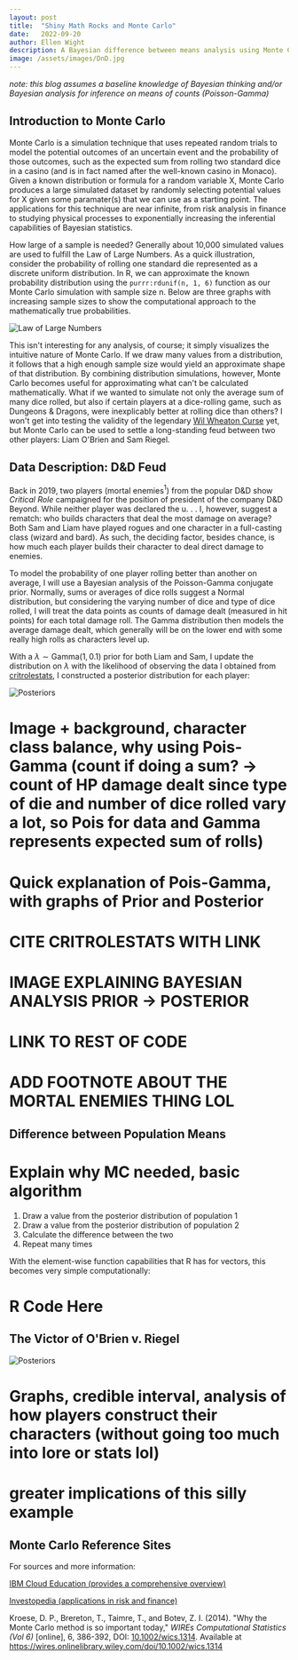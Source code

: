 ```yaml
---
layout: post
title:  "Shiny Math Rocks and Monte Carlo"
date:   2022-09-20
author: Ellen Wight
description: A Bayesian difference between means analysis using Monte Carlo simulation and D&D data from Critical Role
image: /assets/images/DnD.jpg
---
```


_note: this blog assumes a baseline knowledge of Bayesian thinking and/or Bayesian analysis for inference on means of counts (Poisson-Gamma)_

## Introduction to Monte Carlo
Monte Carlo is a simulation technique that uses repeated random trials to model the potential outcomes of an uncertain event and the probability of those outcomes, such as the expected sum from rolling two standard dice in a casino (and is in fact named after the well-known casino in Monaco). Given a known distribution or formula for a random variable X, Monte Carlo produces a large simulated dataset by randomly selecting potential values for X given some paramater(s) that we can use as a starting point. The applications for this technique are near infinite, from risk analysis in finance to studying physical processes to exponentially increasing the inferential capabilities of Bayesian statistics.

How large of a sample is needed? Generally about 10,000 simulated values are used to fulfill the Law of Large Numbers. As a quick illustration, consider the probability of rolling one standard die represented as a discrete uniform distribution. In R, we can approximate the known probability distribution using the `purrr:rdunif(n, 1, 6)` function as our Monte Carlo simulation with sample size n. Below are three graphs with increasing sample sizes to show the computational approach to the mathematically true probabilities.

![Law of Large Numbers](/assets/images/rolls.png)

This isn't interesting for any analysis, of course; it simply visualizes the intuitive nature of Monte Carlo. If we draw many values from a distribution, it follows that a high enough sample size would yield an approximate shape of that distribution. By combining distribution simulations, however, Monte Carlo becomes useful for approximating what can't be calculated mathematically. What if we wanted to simulate not only the average sum of many dice rolled, but also if certain players at a dice-rolling game, such as Dungeons & Dragons, were inexplicably better at rolling dice than others? I won't get into testing the validity of the legendary [Wil Wheaton Curse](http://folklore.usc.edu/dungeons-and-dragons-superstition-wil-wheaton-dice-curse/) yet, but Monte Carlo can be used to settle a long-standing feud between two other players: Liam O'Brien and Sam Riegel.

## Data Description: D&D Feud
Back in 2019, two players (mortal enemies$^1$) from the popular D&D show _Critical Role_ campaigned for the position of president of the company D&D Beyond. While neither player was declared the u. . . I, however, suggest a rematch: who builds characters that deal the most damage on average? Both Sam and Liam have played rogues and one character in a full-casting class (wizard and bard). As such, the deciding factor, besides chance, is how much each player builds their character to deal direct damage to enemies.

To model the probability of one player rolling better than another on average, I will use a Bayesian analysis of the Poisson-Gamma conjugate prior. Normally, sums or averages of dice rolls suggest a Normal distribution, but considering the varying number of dice and type of dice rolled, I will treat the data points as counts of damage dealt (measured in hit points) for each total damage roll. The Gamma distribution then models the average damage dealt, which generally will be on the lower end with some really high rolls as characters level up.

With a $\lambda \sim \text{Gamma}(1,0.1)$ prior for both Liam and Sam, I update the distribution on $\lambda$ with the likelihood of observing the data I obtained from [critrolestats](https://www.critrolestats.com), I constructed a posterior distribution for each player:


![Posteriors](/assets/images/posterior.png)

# Image + background, character class balance, why using Pois-Gamma (count if doing a sum? -> count of HP damage dealt since type of die and number of dice rolled vary a lot, so Pois for data and Gamma represents expected sum of rolls)

# Quick explanation of Pois-Gamma, with graphs of Prior and Posterior

# CITE CRITROLESTATS WITH LINK
# IMAGE EXPLAINING BAYESIAN ANALYSIS PRIOR -> POSTERIOR
# LINK TO REST OF CODE
# ADD FOOTNOTE ABOUT THE MORTAL ENEMIES THING LOL

## Difference between Population Means

# Explain why MC needed, basic algorithm

1. Draw a value from the posterior distribution of population 1
2. Draw a value from the posterior distribution of population 2
3. Calculate the difference between the two
4. Repeat many times

With the element-wise function capabilities that R has for vectors, this becomes very simple computationally:

# R Code Here

## The Victor of O'Brien v. Riegel

![Posteriors](/assets/images/mc_diff.png)

# Graphs, credible interval, analysis of how players construct their characters (without going too much into lore or stats lol)

# greater implications of this silly example


## Monte Carlo Reference Sites
For sources and more information:

[IBM Cloud Education (provides a comprehensive overview)](https://www.ibm.com/cloud/learn/monte-carlo-simulation)

[Investopedia (applications in risk and finance)](https://www.investopedia.com/terms/m/montecarlosimulation.asp)

Kroese, D. P., Brereton, T., Taimre, T., and Botev, Z. I. (2014). "Why the Monte Carlo method is so important today," _WIREs Computational Statistics (Vol 6)_ [online], 6, 386-392, DOI: [10.1002/wics.1314](https://doi.org/10.1002/wics.1314). Available at https://wires.onlinelibrary.wiley.com/doi/10.1002/wics.1314
